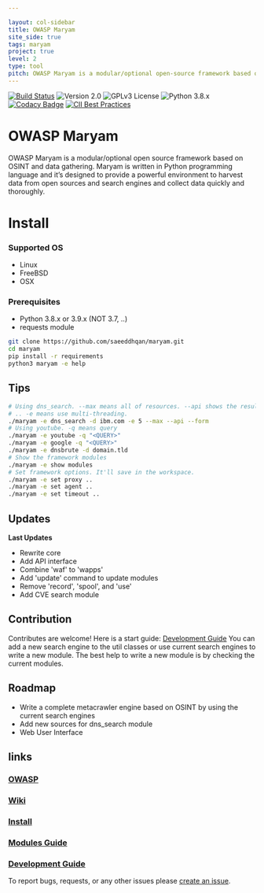 ```yaml
---

layout: col-sidebar
title: OWASP Maryam
site_side: true
tags: maryam
project: true
level: 2
type: tool
pitch: OWASP Maryam is a modular/optional open-source framework based on OSINT and data gathering. Maryam is written in the Python programming language and has been designed to provide a powerful environment to harvest data from open-sources and search engines and collect data quickly and thoroughly.
---
```


[![Build Status](https://travis-ci.com/saeeddhqan/maryam.svg?branch=master)](https://travis-ci.com/saeeddhqan/maryam)
![Version 2.0](https://img.shields.io/badge/Version-2.0-green.svg)
![GPLv3 License](https://img.shields.io/badge/License-GPLv3-green.svg)
![Python 3.8.x](https://img.shields.io/badge/Python-3.8.x-green.svg)
[![Codacy Badge](https://api.codacy.com/project/badge/Grade/40d81c48b3444ee78ffc6c5c8639134c)](https://www.codacy.com/manual/saeeddhqan/Maryam?utm_source=github.com&amp;utm_medium=referral&amp;utm_content=saeeddhqan/Maryam&amp;utm_campaign=Badge_Grade)
[![CII Best Practices](https://bestpractices.coreinfrastructure.org/projects/4577/badge)](https://bestpractices.coreinfrastructure.org/projects/4577)

# OWASP Maryam

OWASP Maryam is a modular/optional open source framework based on OSINT and data gathering. Maryam is written in Python programming language and it’s designed
to provide a powerful environment to harvest data from open sources and search engines and collect data quickly and thoroughly.

# Install

### Supported OS
 - Linux
 - FreeBSD
 - OSX

### Prerequisites
 - Python 3.8.x or 3.9.x (NOT 3.7, ..)
 - requests module

```bash
git clone https://github.com/saeeddhqan/maryam.git
cd maryam
pip install -r requirements
python3 maryam -e help
```

## Tips

```bash
# Using dns_search. --max means all of resources. --api shows the results as json.
# .. -e means use multi-threading.
./maryam -e dns_search -d ibm.com -e 5 --max --api --form 
# Using youtube. -q means query
./maryam -e youtube -q "<QUERY>"
./maryam -e google -q "<QUERY>"
./maryam -e dnsbrute -d domain.tld
# Show the framework modules
./maryam -e show modules
# Set framework options. It'll save in the workspace.
./maryam -e set proxy ..
./maryam -e set agent ..
./maryam -e set timeout ..
```

## Updates
**Last Updates**

 - Rewrite core
 - Add API interface
 - Combine 'waf' to 'wapps'
 - Add 'update' command to update modules
 - Remove 'record', 'spool', and 'use'
 - Add CVE search module


## Contribution

Contributes are welcome! Here is a start guide: [Development Guide](https://github.com/saeeddhqan/maryam/wiki/Development-Guide)
You can add a new search engine to the util classes or use current search engines to write a new module.
The best help to write a new module is by checking the current modules.

## Roadmap

 - Write a complete metacrawler engine based on OSINT by using the current search engines
 - Add new sources for dns_search module
 - Web User Interface

## links
### [OWASP](https://owasp.org/www-project-maryam/)
### [Wiki](https://github.com/saeeddhqan/maryam/wiki)
### [Install](https://github.com/saeeddhqan/maryam/wiki#install)
### [Modules Guide](https://github.com/saeeddhqan/maryam/wiki/modules)
### [Development Guide](https://github.com/saeeddhqan/maryam/wiki/Development-Guide)

To report bugs, requests, or any other issues please [create an issue](https://github.com/saeeddhqan/maryam/issues).
